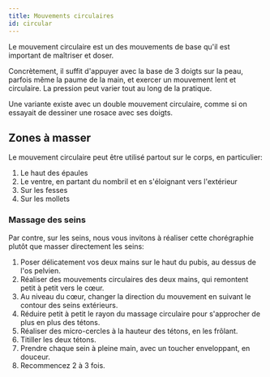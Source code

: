 ```yaml
---
title: Mouvements circulaires
id: circular
---
```


Le mouvement circulaire est un des mouvements de base qu'il est important de maîtriser et doser.

Concrètement, il suffit d'appuyer avec la base de 3 doigts sur la peau, parfois même la paume de la main, et exercer un mouvement lent et circulaire. La pression peut varier tout au long de la pratique.

Une variante existe avec un double mouvement circulaire, comme si on essayait de dessiner une rosace avec ses doigts.

## Zones à masser

Le mouvement circulaire peut être utilisé partout sur le corps, en particulier:

1. Le haut des épaules
1. Le ventre, en partant du nombril et en s'éloignant vers l'extérieur
1. Sur les fesses
1. Sur les mollets

### Massage des seins

Par contre, sur les seins, nous vous invitons à réaliser cette chorégraphie plutôt que masser directement les seins:

1. Poser délicatement vos deux mains sur le haut du pubis, au dessus de l'os pelvien.
1. Réaliser des mouvements circulaires des deux mains, qui remontent petit à petit vers le cœur.
1. Au niveau du cœur, changer la direction du mouvement en suivant le contour des seins extérieurs.
1. Réduire petit à petit le rayon du massage circulaire pour s'approcher de plus en plus des tétons.
1. Réaliser des micro-cercles à la hauteur des tétons, en les frôlant.
1. Titiller les deux tétons.
1. Prendre chaque sein à pleine main, avec un toucher enveloppant, en douceur.
1. Recommencez 2 à 3 fois.
